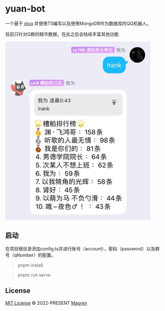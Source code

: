 # yuan-bot
 
一个基于 [oicq](https://github.com/takayama-lily/oicq) 并使用TS编写以及使用MongoDB作为数据库的QQ机器人。

目前只针对Q群的精华数据，在此之后会陆续丰富其他功能

![截图示例](image/image.jpg)

## 启动
在项目根目录添加config.ts并进行账号（account），密码（password）以及群号（qNumber）的配置。

> pnpm install

> pnpm run serve

## License
[MIT License](https://github.com/Magren0321/yuan-bot/blob/main/LICENSE) © 2022-PRESENT [Magren](https://github.com/Magren0321)
